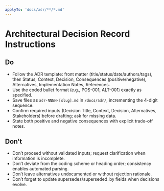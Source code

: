 ```yaml
---
applyTo: 'docs/adr/**/*.md'
---
```


# Architectural Decision Record Instructions

## Do
- Follow the ADR template: front matter (title/status/date/authors/tags), then Status, Context, Decision, Consequences (positive/negative), Alternatives, Implementation Notes, References.
- Use the coded bullet format (e.g., POS-001, ALT-001) exactly as specified.
- Save files as `adr-NNNN-[slug].md` in `/docs/adr/`, incrementing the 4-digit sequence.
- Confirm required inputs (Decision Title, Context, Decision, Alternatives, Stakeholders) before drafting; ask for missing data.
- State both positive and negative consequences with explicit trade-off notes.

## Don’t
- Don’t proceed without validated inputs; request clarification when information is incomplete.
- Don’t deviate from the coding scheme or heading order; consistency enables automated parsing.
- Don’t leave alternatives undocumented or without rejection rationale.
- Don’t forget to update supersedes/superseded_by fields when decisions evolve.
